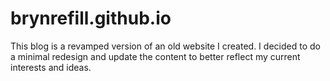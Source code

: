 # brynrefill.github.io

This blog is a revamped version of an old website I created. I decided to do a minimal redesign and update the content to better reflect my current interests and ideas.
